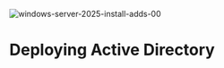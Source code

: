 ![windows-server-2025-install-adds-00](https://github.com/user-attachments/assets/fdc2a22a-0951-443a-a616-7aca182d8ec2)
<h1>Deploying Active Directory</h1>
